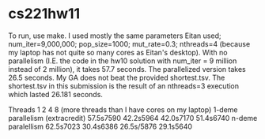 # cs221hw11
To run, use make.
I used mostly the same parameters Eitan used; num_iter=9,000,000; pop_size=1000; mut_rate=0.3; nthreads=4 (because my laptop has not quite so many cores as Eitan's desktop). With no parallelism (I.E. the code in the hw10 solution with num_iter = 9 million instead of 2 million), it takes 57.7 seconds. The parallelized version takes 26.5 seconds. My GA does not beat the provided shortest.tsv. The shortest.tsv in this submission is the result of an nthreads=3 execution which lasted 26.181 seconds.

Threads                                         1                       2                       4                       8 (more threads than I have cores on my laptop)
1-deme parallelism (extracredit)    57.5s7590        42.2s5964        42.0s7170        51.4s6740
n-deme paralellism                        62.5s7023        30.4s6386        26.5s/5876       29.1s5640


